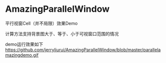 # AmazingParallelWindow
平行视窗Cell（并不局限）效果Demo

计算方法支持背景图大于、等于、小于可视窗口范围的情况

demo运行效果如下
https://github.com/jerryliurui/AmazingParallelWindow/blob/master/parallelamazingdemo.gif
